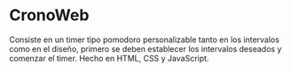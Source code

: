 # CronoWeb
Consiste en un timer tipo pomodoro personalizable tanto en los intervalos como en el diseño, primero se deben establecer los intervalos deseados y comenzar el timer.
Hecho en HTML, CSS y JavaScript.

